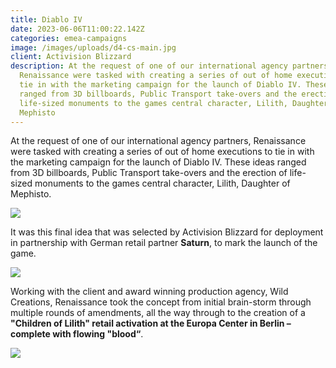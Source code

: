 ```yaml
---
title: Diablo IV
date: 2023-06-06T11:00:22.142Z
categories: emea-campaigns
image: /images/uploads/d4-cs-main.jpg
client: Activision Blizzard
description: At the request of one of our international agency partners,
  Renaissance were tasked with creating a series of out of home executions to
  tie in with the marketing campaign for the launch of Diablo IV. These ideas
  ranged from 3D billboards, Public Transport take-overs and the erection of
  life-sized monuments to the games central character, Lilith, Daughter of
  Mephisto
---
```

At the request of one of our international agency partners, Renaissance were tasked with creating a series of out of home executions to tie in with the marketing campaign for the launch of Diablo IV. These ideas ranged from 3D billboards, Public Transport take-overs and the erection of life-sized monuments to the games central character, Lilith, Daughter of Mephisto.

![](/images/uploads/d4-cs2.jpg)

It was this final idea that was selected by Activision Blizzard for deployment in partnership with German retail partner **Saturn**, to mark the launch of the game.

![](/images/uploads/d4-cs1.png)

Working with the client and award winning production agency, Wild Creations, Renaissance took the concept from initial brain-storm through multiple rounds of amendments, all the way through to the creation of a **"Children of Lilith" retail activation at the Europa Center in Berlin – complete with flowing "blood“**.

![](/images/uploads/d4-cs3.png)